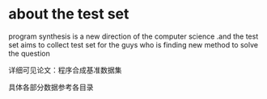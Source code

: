 # about the test set

program synthesis is a new direction of the computer science .and the test set aims to collect test set for the guys who is finding new method to solve the question 

详细可见论文：程序合成基准数据集

具体各部分数据参考各目录